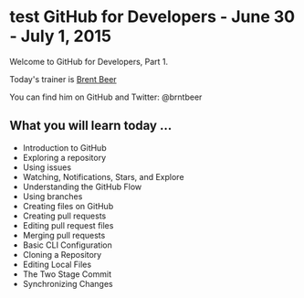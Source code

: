 # test GitHub for Developers - June 30 - July 1, 2015

Welcome to GitHub for Developers, Part 1.

Today's trainer is [Brent Beer](https://training.github.com/trainers/)

You can find him on GitHub and Twitter: @brntbeer

## What you will learn today ...

- Introduction to GitHub
- Exploring a repository
- Using issues
- Watching, Notifications, Stars, and Explore
- Understanding the GitHub Flow
- Using branches
- Creating files on GitHub
- Creating pull requests
- Editing pull request files
- Merging pull requests
- Basic CLI Configuration
- Cloning a Repository
- Editing Local Files
- The Two Stage Commit
- Synchronizing Changes
